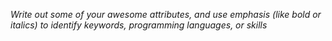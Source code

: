 _Write out some of your awesome attributes, and use emphasis (like bold or italics) to identify keywords, programming languages, or skills_ 
